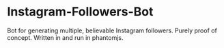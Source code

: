 # Instagram-Followers-Bot
Bot for generating multiple, believable Instagram followers. Purely proof of concept.
Written in and run in phantomjs.

